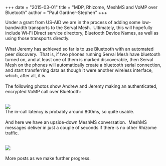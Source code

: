 +++
date = "2015-03-01"
title = "MDP, Rhizome, MeshMS and VoMP over Bluetooth"
author = "Paul Gardner-Stephen"
+++

<div class="post-body entry-content" id="post-body-7797575312449712350" itemprop="description articleBody">
Under a grant from US-AID we are in the process of adding some low-bandwidth transports to the Serval Mesh.  Ultimately, this will hopefully include Wi-Fi Direct service directory, Bluetooth Device Names, as well as using those transports directly.<br/>
<br/>
What Jeremy has achieved so far is to use Bluetooth with an automated peer discovery.  That is, if two phones running Serval Mesh have bluetooth turned on, and at least one of them is marked discoverable, then Serval Mesh on the phones will automatically create a bluetooth serial connection, and start transferring data as though it were another wireless interface, which, after all, it is.<br/>
<br/>
The following photos show Andrew and Jeremy making an authenticated, encrypted VoMP call over Bluetooth:<br/>
<br/>

<a href="http://2.bp.blogspot.com/-14RZIwOVPvM/VPPyx5g3ZKI/AAAAAAAAFbU/p9m3eCeAXAM/s1600/20150302_152355.jpg"><img src="http://2.bp.blogspot.com/-14RZIwOVPvM/VPPyx5g3ZKI/AAAAAAAAFbU/p9m3eCeAXAM/s1600/20150302_152355.jpg"/></a>
<br/>
The in-call latency is probably around 800ms, so quite usable.<br/>
<br/>
And here we have an upside-down MeshMS conversation.  MeshMS messages deliver in just a couple of seconds if there is no other Rhizome traffic.<br/>
<br/>

<a href="http://2.bp.blogspot.com/-yGwpl2MIYW8/VPPyxhAPPeI/AAAAAAAAFbQ/MP-E-NYl4Mk/s1600/20150302_152710.jpg"><img src="http://2.bp.blogspot.com/-yGwpl2MIYW8/VPPyxhAPPeI/AAAAAAAAFbQ/MP-E-NYl4Mk/s1600/20150302_152710.jpg"/></a>
<br/>
<br/>
More posts as we make further progress.
<div></div>
</div>